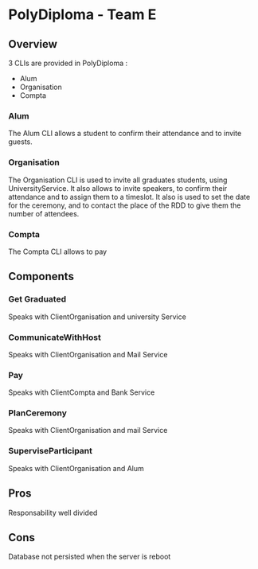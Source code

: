 # PolyDiploma - Team E

## Overview
3 CLIs are provided in PolyDiploma : 
- Alum
- Organisation
- Compta

### Alum

The Alum CLI allows a student to confirm their attendance and to invite guests.

### Organisation 

The Organisation CLI is used to invite all graduates students, using UniversityService.
It also allows to invite speakers, to confirm their attendance and to assign them to a timeslot.
It also is used to set the date for the ceremony, and to contact the place of the RDD to give them the number of attendees.

### Compta

The Compta CLI allows to pay

## Components

### Get Graduated
Speaks with ClientOrganisation and university Service
### CommunicateWithHost
Speaks with ClientOrganisation and Mail Service
### Pay
Speaks with ClientCompta and Bank Service
### PlanCeremony
Speaks with ClientOrganisation and mail Service
### SuperviseParticipant
Speaks with ClientOrganisation and Alum


## Pros
Responsability well divided

## Cons
Database not persisted when the server is reboot
